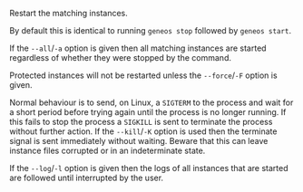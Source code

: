 Restart the matching instances.

By default this is identical to running `geneos stop` followed by
`geneos start`.

If the `--all`/`-a` option is given then all matching instances are
started regardless of whether they were stopped by the command.

Protected instances will not be restarted unless the `--force`/`-F`
option is given.

Normal behaviour is to send, on Linux, a `SIGTERM` to the process and
wait for a short period before trying again until the process is no
longer running. If this fails to stop the process a `SIGKILL` is sent to
terminate the process without further action. If the `--kill`/`-K`
option is used then the terminate signal is sent immediately without
waiting. Beware that this can leave instance files corrupted or in an
indeterminate state.

If the `--log`/`-l` option is given then the logs of all instances that
are started are followed until interrupted by the user.
